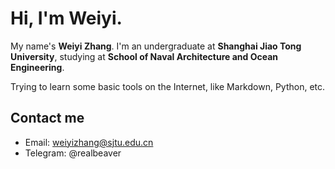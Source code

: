# Hi, I'm Weiyi.

My name's **Weiyi Zhang**. I'm an undergraduate at **Shanghai Jiao Tong University**, studying at **School of Naval Architecture and Ocean Engineering**.

Trying to learn some basic tools on the Internet, like Markdown, Python, etc.

## Contact me

- Email: weiyizhang@sjtu.edu.cn
- Telegram: @realbeaver 

